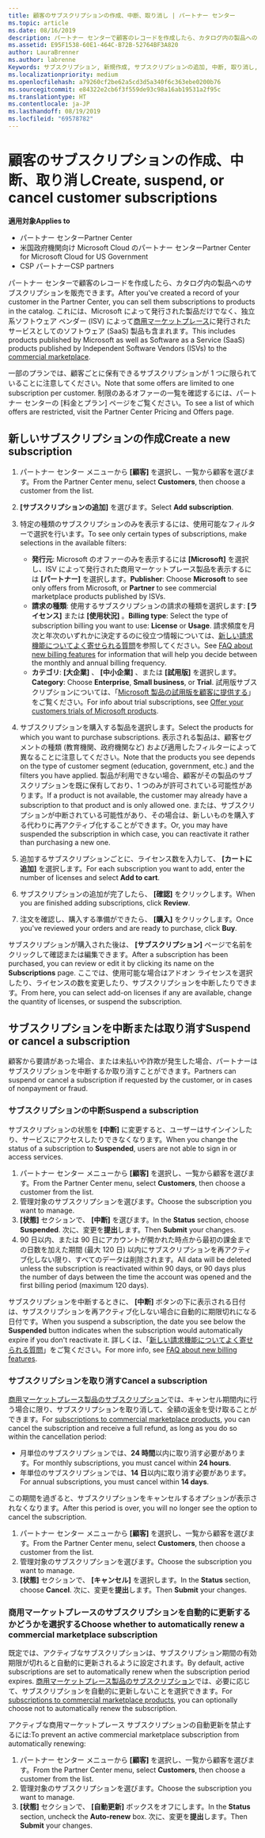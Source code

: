 ```yaml
---
title: 顧客のサブスクリプションの作成、中断、取り消し | パートナー センター
ms.topic: article
ms.date: 08/16/2019
description: パートナー センターで顧客のレコードを作成したら、カタログ内の製品へのサブスクリプションを販売できます。
ms.assetid: E95F1538-60E1-464C-B72B-52764BF3A820
author: LauraBrenner
ms.author: labrenne
Keywords: サブスクリプション, 新規作成, サブスクリプションの追加, 中断, 取り消し, 一時停止
ms.localizationpriority: medium
ms.openlocfilehash: a79260cf2be62a5cd3d5a340f6c363ebe0200b76
ms.sourcegitcommit: e84322e2cb6f3f559de93c98a16ab19531a2f95c
ms.translationtype: HT
ms.contentlocale: ja-JP
ms.lasthandoff: 08/19/2019
ms.locfileid: "69578782"
---
```

# <a name="create-suspend-or-cancel-customer-subscriptions"></a><span data-ttu-id="1faf1-104">顧客のサブスクリプションの作成、中断、取り消し</span><span class="sxs-lookup"><span data-stu-id="1faf1-104">Create, suspend, or cancel customer subscriptions</span></span>

<span data-ttu-id="1faf1-105">**適用対象**</span><span class="sxs-lookup"><span data-stu-id="1faf1-105">**Applies to**</span></span>

-  <span data-ttu-id="1faf1-106">パートナー センター</span><span class="sxs-lookup"><span data-stu-id="1faf1-106">Partner Center</span></span>
-  <span data-ttu-id="1faf1-107">米国政府機関向け Microsoft Cloud のパートナー センター</span><span class="sxs-lookup"><span data-stu-id="1faf1-107">Partner Center for Microsoft Cloud for US Government</span></span>
-  <span data-ttu-id="1faf1-108">CSP パートナー</span><span class="sxs-lookup"><span data-stu-id="1faf1-108">CSP partners</span></span>

<span data-ttu-id="1faf1-109">パートナー センターで顧客のレコードを作成したら、カタログ内の製品へのサブスクリプションを販売できます。</span><span class="sxs-lookup"><span data-stu-id="1faf1-109">After you've created a record of your customer in the Partner Center, you can sell them subscriptions to products in the catalog.</span></span> <span data-ttu-id="1faf1-110">これには、Microsoft によって発行された製品だけでなく、独立系ソフトウェア ベンダー (ISV) によって[商用マーケットプレース](https://azuremarketplace.microsoft.com/marketplace)に発行されたサービスとしてのソフトウェア (SaaS) 製品も含まれます。</span><span class="sxs-lookup"><span data-stu-id="1faf1-110">This includes products published by Microsoft as well as Software as a Service (SaaS) products published by Independent Software Vendors (ISVs) to the [commercial marketplace](https://azuremarketplace.microsoft.com/marketplace).</span></span> 

<span data-ttu-id="1faf1-111">一部のプランでは、顧客ごとに保有できるサブスクリプションが 1 つに限られていることに注意してください。</span><span class="sxs-lookup"><span data-stu-id="1faf1-111">Note that some offers are limited to one subscription per customer.</span></span> <span data-ttu-id="1faf1-112">制限のあるオファーの一覧を確認するには、パートナー センターの [料金とプラン] ページをご覧ください。</span><span class="sxs-lookup"><span data-stu-id="1faf1-112">To see a list of which offers are restricted, visit the Partner Center Pricing and Offers page.</span></span> 


## <a name="create-a-new-subscription"></a><span data-ttu-id="1faf1-113">新しいサブスクリプションの作成</span><span class="sxs-lookup"><span data-stu-id="1faf1-113">Create a new subscription</span></span>

1. <span data-ttu-id="1faf1-114">パートナー センター メニューから **[顧客]** を選択し、一覧から顧客を選びます。</span><span class="sxs-lookup"><span data-stu-id="1faf1-114">From the Partner Center menu, select **Customers**, then choose a customer from the list.</span></span>

2. <span data-ttu-id="1faf1-115">**[サブスクリプションの追加]** を選びます。</span><span class="sxs-lookup"><span data-stu-id="1faf1-115">Select **Add subscription**.</span></span>

3. <span data-ttu-id="1faf1-116">特定の種類のサブスクリプションのみを表示するには、使用可能なフィルターで選択を行います。</span><span class="sxs-lookup"><span data-stu-id="1faf1-116">To see only certain types of subscriptions, make selections in the available filters:</span></span>
   - <span data-ttu-id="1faf1-117">**発行元**: Microsoft のオファーのみを表示するには **[Microsoft]** を選択し、ISV によって発行された商用マーケットプレース製品を表示するには **[パートナー]** を選択します。</span><span class="sxs-lookup"><span data-stu-id="1faf1-117">**Publisher**: Choose **Microsoft** to see only offers from Microsoft, or **Partner** to see commercial marketplace products published by ISVs.</span></span>
   - <span data-ttu-id="1faf1-118">**請求の種類**: 使用するサブスクリプションの請求の種類を選択します: **[ライセンス]** または **[使用状況]** 。</span><span class="sxs-lookup"><span data-stu-id="1faf1-118">**Billing type**: Select the type of subscription billing you want to use: **License** or **Usage**.</span></span> <span data-ttu-id="1faf1-119">請求頻度を月次と年次のいずれかに決定するのに役立つ情報については、[新しい請求機能についてよく寄せられる質問](faq-about-new-billing-features.md)を参照してください。</span><span class="sxs-lookup"><span data-stu-id="1faf1-119">See [FAQ about new billing features](faq-about-new-billing-features.md) for information that will help you decide between the monthly and annual billing frequency.</span></span>
   - <span data-ttu-id="1faf1-120">**カテゴリ**: **[大企業]** 、 **[中小企業]** 、または **[試用版]** を選択します。</span><span class="sxs-lookup"><span data-stu-id="1faf1-120">**Category**: Choose **Enterprise**, **Small business**, or **Trial**.</span></span> <span data-ttu-id="1faf1-121">試用版サブスクリプションについては、「[Microsoft 製品の試用版を顧客に提供する](offer-your-customers-trials-of-microsoft-products.md)」をご覧ください。</span><span class="sxs-lookup"><span data-stu-id="1faf1-121">For info about trial subscriptions, see [Offer your customers trials of Microsoft products](offer-your-customers-trials-of-microsoft-products.md).</span></span>

4. <span data-ttu-id="1faf1-122">サブスクリプションを購入する製品を選択します。</span><span class="sxs-lookup"><span data-stu-id="1faf1-122">Select the products for which you want to purchase subscriptions.</span></span> <span data-ttu-id="1faf1-123">表示される製品は、顧客セグメントの種類 (教育機関、政府機関など) および適用したフィルターによって異なることに注意してください。</span><span class="sxs-lookup"><span data-stu-id="1faf1-123">Note that the products you see depends on the type of customer segment (education, government, etc.) and the filters you have applied.</span></span> <span data-ttu-id="1faf1-124">製品が利用できない場合、顧客がその製品のサブスクリプションを既に保有しており、1 つのみが許可されている可能性があります。</span><span class="sxs-lookup"><span data-stu-id="1faf1-124">If a product is not available, the customer may already have a subscription to that product and is only allowed one.</span></span> <span data-ttu-id="1faf1-125">または、サブスクリプションが中断されている可能性があり、その場合は、新しいものを購入する代わりに再アクティブ化することができます。</span><span class="sxs-lookup"><span data-stu-id="1faf1-125">Or, you may have suspended the subscription in which case, you can reactivate it rather than purchasing a new one.</span></span>

5. <span data-ttu-id="1faf1-126">追加するサブスクリプションごとに、ライセンス数を入力して、 **[カートに追加]** を選択します。</span><span class="sxs-lookup"><span data-stu-id="1faf1-126">For each subscription you want to add, enter the number of licenses and select **Add to cart**.</span></span>

6. <span data-ttu-id="1faf1-127">サブスクリプションの追加が完了したら、 **[確認]** をクリックします。</span><span class="sxs-lookup"><span data-stu-id="1faf1-127">When you are finished adding subscriptions, click **Review**.</span></span>

7. <span data-ttu-id="1faf1-128">注文を確認し、購入する準備ができたら、 **[購入]** をクリックします。</span><span class="sxs-lookup"><span data-stu-id="1faf1-128">Once you've reviewed your orders and are ready to purchase, click **Buy**.</span></span>

<span data-ttu-id="1faf1-129">サブスクリプションが購入された後は、 **[サブスクリプション]** ページで名前をクリックして確認または編集できます。</span><span class="sxs-lookup"><span data-stu-id="1faf1-129">After a subscription has been purchased, you can review or edit it by clicking its name on the **Subscriptions** page.</span></span> <span data-ttu-id="1faf1-130">ここでは、使用可能な場合はアドオン ライセンスを選択したり、ライセンスの数を変更したり、サブスクリプションを中断したりできます。</span><span class="sxs-lookup"><span data-stu-id="1faf1-130">From here, you can select add-on licenses if any are available, change the quantity of licenses, or suspend the subscription.</span></span>


## <a name="suspend-or-cancel-a-subscription"></a><span data-ttu-id="1faf1-131">サブスクリプションを中断または取り消す</span><span class="sxs-lookup"><span data-stu-id="1faf1-131">Suspend or cancel a subscription</span></span>

<span data-ttu-id="1faf1-132">顧客から要請があった場合、または未払いや詐欺が発生した場合、パートナーはサブスクリプションを中断するか取り消すことができます。</span><span class="sxs-lookup"><span data-stu-id="1faf1-132">Partners can suspend or cancel a subscription if requested by the customer, or in cases of nonpayment or fraud.</span></span>

### <a name="suspend-a-subscription"></a><span data-ttu-id="1faf1-133">サブスクリプションの中断</span><span class="sxs-lookup"><span data-stu-id="1faf1-133">Suspend a subscription</span></span>

<span data-ttu-id="1faf1-134">サブスクリプションの状態を **[中断]** に変更すると、ユーザーはサインインしたり、サービスにアクセスしたりできなくなります。</span><span class="sxs-lookup"><span data-stu-id="1faf1-134">When you change the status of a subscription to **Suspended**, users are not able to sign in or access services.</span></span>

1.  <span data-ttu-id="1faf1-135">パートナー センター メニューから **[顧客]** を選択し、一覧から顧客を選びます。</span><span class="sxs-lookup"><span data-stu-id="1faf1-135">From the Partner Center menu, select **Customers**, then choose a customer from the list.</span></span>
2.  <span data-ttu-id="1faf1-136">管理対象のサブスクリプションを選びます。</span><span class="sxs-lookup"><span data-stu-id="1faf1-136">Choose the subscription you want to manage.</span></span>
3.  <span data-ttu-id="1faf1-137">**[状態]** セクションで、 **[中断]** を選びます。</span><span class="sxs-lookup"><span data-stu-id="1faf1-137">In the **Status** section, choose **Suspended**.</span></span> <span data-ttu-id="1faf1-138">次に、変更を**提出**します。</span><span class="sxs-lookup"><span data-stu-id="1faf1-138">Then **Submit** your changes.</span></span>
4.  <span data-ttu-id="1faf1-139">90 日以内、または 90 日にアカウントが開かれた時点から最初の課金までの日数を加えた期間 (最大 120 日) 以内にサブスクリプションを再アクティブ化しない限り、すべてのデータは削除されます。</span><span class="sxs-lookup"><span data-stu-id="1faf1-139">All data will be deleted unless the subscription is reactivated within 90 days, or 90 days plus the number of days between the time the account was opened and the first billing period (maximum 120 days).</span></span>

<span data-ttu-id="1faf1-140">サブスクリプションを中断するときに、 **[中断]** ボタンの下に表示される日付は、サブスクリプションを再アクティブ化しない場合に自動的に期限切れになる日付です。</span><span class="sxs-lookup"><span data-stu-id="1faf1-140">When you suspend a subscription, the date you see below the **Suspended** button indicates when the subscription would automatically expire if you don't reactivate it.</span></span> <span data-ttu-id="1faf1-141">詳しくは、「[新しい請求機能についてよく寄せられる質問](faq-about-new-billing-features.md)」をご覧ください。</span><span class="sxs-lookup"><span data-stu-id="1faf1-141">For more info, see [FAQ about new billing features](faq-about-new-billing-features.md).</span></span>

### <a name="cancel-a-subscription"></a><span data-ttu-id="1faf1-142">サブスクリプションを取り消す</span><span class="sxs-lookup"><span data-stu-id="1faf1-142">Cancel a subscription</span></span>

<span data-ttu-id="1faf1-143">[商用マーケットプレース製品のサブスクリプション](sell-marketplace-products.md)では、キャンセル期間内に行う場合に限り、サブスクリプションを取り消して、全額の返金を受け取ることができます。</span><span class="sxs-lookup"><span data-stu-id="1faf1-143">For [subscriptions to commercial marketplace products](sell-marketplace-products.md), you can cancel the subscription and receive a full refund, as long as you do so within the cancellation period:</span></span> 

- <span data-ttu-id="1faf1-144">月単位のサブスクリプションでは、**24 時間**以内に取り消す必要があります。</span><span class="sxs-lookup"><span data-stu-id="1faf1-144">For monthly subscriptions, you must cancel within **24 hours**.</span></span>
- <span data-ttu-id="1faf1-145">年単位のサブスクリプションでは、**14 日**以内に取り消す必要があります。</span><span class="sxs-lookup"><span data-stu-id="1faf1-145">For annual subscriptions, you must cancel within **14 days**.</span></span>

<span data-ttu-id="1faf1-146">この期間を過ぎると、サブスクリプションをキャンセルするオプションが表示されなくなります。</span><span class="sxs-lookup"><span data-stu-id="1faf1-146">After this period is over, you will no longer see the option to cancel the subscription.</span></span>

1.  <span data-ttu-id="1faf1-147">パートナー センター メニューから **[顧客]** を選択し、一覧から顧客を選びます。</span><span class="sxs-lookup"><span data-stu-id="1faf1-147">From the Partner Center menu, select **Customers**, then choose a customer from the list.</span></span>
2.  <span data-ttu-id="1faf1-148">管理対象のサブスクリプションを選びます。</span><span class="sxs-lookup"><span data-stu-id="1faf1-148">Choose the subscription you want to manage.</span></span>
3.  <span data-ttu-id="1faf1-149">**[状態]** セクションで、 **[キャンセル]** を選択します。</span><span class="sxs-lookup"><span data-stu-id="1faf1-149">In the **Status** section, choose **Cancel**.</span></span> <span data-ttu-id="1faf1-150">次に、変更を**提出**します。</span><span class="sxs-lookup"><span data-stu-id="1faf1-150">Then **Submit** your changes.</span></span>

### <a name="choose-whether-to-automatically-renew-a-commercial-marketplace-subscription"></a><span data-ttu-id="1faf1-151">商用マーケットプレースのサブスクリプションを自動的に更新するかどうかを選択する</span><span class="sxs-lookup"><span data-stu-id="1faf1-151">Choose whether to automatically renew a commercial marketplace subscription</span></span>

<span data-ttu-id="1faf1-152">既定では、アクティブなサブスクリプションは、サブスクリプション期間の有効期限が切れると自動的に更新されるように設定されます。</span><span class="sxs-lookup"><span data-stu-id="1faf1-152">By default, active subscriptions are set to automatically renew when the subscription period expires.</span></span> <span data-ttu-id="1faf1-153">[商用マーケットプレース製品のサブスクリプション](sell-marketplace-products.md)では、必要に応じて、サブスクリプションを自動的に更新しないことを選択できます。</span><span class="sxs-lookup"><span data-stu-id="1faf1-153">For [subscriptions to commercial marketplace products](sell-marketplace-products.md), you can optionally choose not to automatically renew the subscription.</span></span>

<span data-ttu-id="1faf1-154">アクティブな商用マーケットプレース サブスクリプションの自動更新を禁止するには:</span><span class="sxs-lookup"><span data-stu-id="1faf1-154">To prevent an active commercial marketplace subscription from automatically renewing:</span></span>

1.  <span data-ttu-id="1faf1-155">パートナー センター メニューから **[顧客]** を選択し、一覧から顧客を選びます。</span><span class="sxs-lookup"><span data-stu-id="1faf1-155">From the Partner Center menu, select **Customers**, then choose a customer from the list.</span></span>
2.  <span data-ttu-id="1faf1-156">管理対象のサブスクリプションを選びます。</span><span class="sxs-lookup"><span data-stu-id="1faf1-156">Choose the subscription you want to manage.</span></span>
3.  <span data-ttu-id="1faf1-157">**[状態]** セクションで、 **[自動更新]** ボックスをオフにします。</span><span class="sxs-lookup"><span data-stu-id="1faf1-157">In the **Status** section, uncheck the **Auto-renew** box.</span></span> <span data-ttu-id="1faf1-158">次に、変更を**提出**します。</span><span class="sxs-lookup"><span data-stu-id="1faf1-158">Then **Submit** your changes.</span></span>


 



